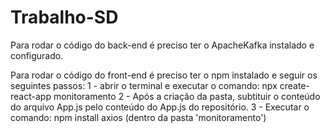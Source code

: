# Trabalho-SD

Para rodar o código do back-end é preciso ter o ApacheKafka instalado e configurado.

Para rodar o código do front-end é preciso ter o npm instalado e seguir os seguintes passos:
1 - abrir o terminal e executar o comando: npx create-react-app monitoramento
2 - Após a criação da pasta, subtituir o conteúdo do arquivo App.js pelo conteúdo do App.js do repositório.
3 - Executar o comando: npm install axios (dentro da pasta 'monitoramento') 
